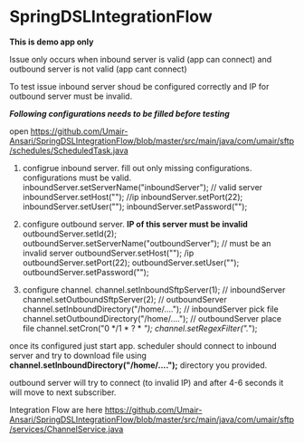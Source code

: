 # SpringDSLIntegrationFlow 
**This is demo app only**

Issue only occurs when inbound server is valid (app can connect) and outbound server is not valid (app cant connect)

To test issue inbound server shoud be configured correctly and IP for outbound server must be invalid. 

***Following configurations needs to be filled before testing***

open https://github.com/Umair-Ansari/SpringDSLIntegrationFlow/blob/master/src/main/java/com/umair/sftp/schedules/ScheduledTask.java

1. configrue inbound server. fill out only missing configurations. configurations must be valid.
inboundServer.setServerName("inboundServer"); // valid server
inboundServer.setHost(""); //ip
inboundServer.setPort(22);
inboundServer.setUser("");
inboundServer.setPassword("");


2. configure outbound server. **IP of this server must be invalid** 
outboundServer.setId(2);
outboundServer.setServerName("outboundServer"); // must be an invalid server
outboundServer.setHost(""); /ip
outboundServer.setPort(22);
outboundServer.setUser("");
outboundServer.setPassword("");

3. configure channel.
channel.setInboundSftpServer(1); // inboundServer  
channel.setOutboundSftpServer(2); // outboundServer 
channel.setInboundDirectory("/home/...."); //  inboundServer pick file
channel.setOutboundDirectory("/home/...."); // outboundServer  place file
channel.setCron("0 */1 * ? * *");
channel.setRegexFilter(".*");

once its configured just start app. scheduler should connect to inbound server and try to download file using **channel.setInboundDirectory("/home/....");** directory you provided. 

outbound server will try to connect (to invalid IP) and after 4-6 seconds it will move to next subscriber.

Integration Flow are here https://github.com/Umair-Ansari/SpringDSLIntegrationFlow/blob/master/src/main/java/com/umair/sftp/services/ChannelService.java
